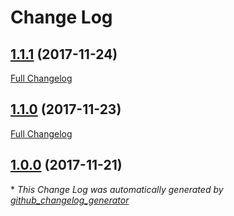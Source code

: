 # Change Log

## [1.1.1](https://github.com/tsantos84/serializer/tree/1.1.1) (2017-11-24)
[Full Changelog](https://github.com/tsantos84/serializer/compare/1.1.0...1.1.1)

## [1.1.0](https://github.com/tsantos84/serializer/tree/1.1.0) (2017-11-23)
[Full Changelog](https://github.com/tsantos84/serializer/compare/1.0.0...1.1.0)

## [1.0.0](https://github.com/tsantos84/serializer/tree/1.0.0) (2017-11-21)


\* *This Change Log was automatically generated by [github_changelog_generator](https://github.com/skywinder/Github-Changelog-Generator)*